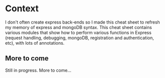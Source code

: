 # Context
I don't often create express back-ends so I made this cheat sheet to refresh my memory of express and mongoDB syntax. This cheat sheet contains various modules that show how to perform various functions in Express (request handling, debugging, mongoDB, registration and authentication, etc), with lots of annotations.

## More to come
Still in progress. More to come...
